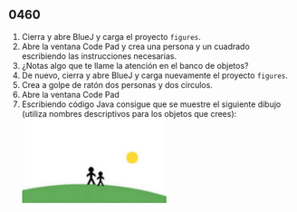## 0460

1. Cierra y abre BlueJ y carga el proyecto `figures`.
2. Abre la ventana Code Pad y crea una persona y un cuadrado escribiendo las instrucciones necesarias.
3. ¿Notas algo que te llame la atención en el banco de objetos?
4. De nuevo, cierra y abre BlueJ y carga nuevamente el proyecto `figures`.
5. Crea a golpe de ratón dos personas y dos círculos.
6. Abre la ventana Code Pad
7. Escribiendo código Java consigue que se muestre el siguiente dibujo (utiliza nombres descriptivos para los objetos que crees):
  ![Imagen](0460.png)
